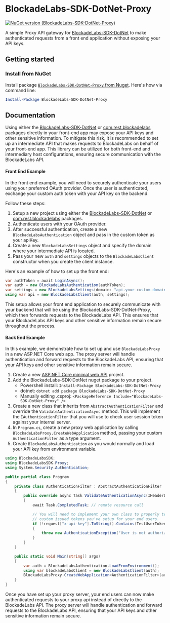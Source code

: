 # BlockadeLabs-SDK-DotNet-Proxy

[![NuGet version (BlockadeLabs-SDK-DotNet-Proxy)](https://img.shields.io/nuget/v/BlockadeLabs-SDK-DotNet-Proxy.svg?label=BlockadeLabs-SDK-DotNet-Proxy&logo=nuget)](https://www.nuget.org/packages/BlockadeLabs-SDK-DotNet-Proxy/)

A simple Proxy API gateway for [BlockadeLabs-SDK-DotNet](https://github.com/RageAgainstThePixel/BlockadeLabs-SDK-DotNet) to make authenticated requests from a front end application without exposing your API keys.

## Getting started

### Install from NuGet

Install package [`BlockadeLabs-SDK-DotNet-Proxy` from Nuget](https://www.nuget.org/packages/BlockadeLabs-SDK-DotNet-Proxy/).  Here's how via command line:

```powershell
Install-Package BlockadeLabs-SDK-DotNet-Proxy
```

## Documentation

Using either the [BlockadeLabs-SDK-DotNet](https://github.com/RageAgainstThePixel/BlockadeLabs-SDK-DotNet) or [com.rest.blockadelabs](https://github.com/RageAgainstThePixel/com.rest.blockadelabs) packages directly in your front-end app may expose your API keys and other sensitive information. To mitigate this risk, it is recommended to set up an intermediate API that makes requests to BlockadeLabs on behalf of your front-end app. This library can be utilized for both front-end and intermediary host configurations, ensuring secure communication with the BlockadeLabs API.

#### Front End Example

In the front end example, you will need to securely authenticate your users using your preferred OAuth provider. Once the user is authenticated, exchange your custom auth token with your API key on the backend.

Follow these steps:

1. Setup a new project using either the [BlockadeLabs-SDK-DotNet](https://github.com/RageAgainstThePixel/BlockadeLabs-SDK-DotNet) or [com.rest.blockadelabs](https://github.com/RageAgainstThePixel/com.rest.blockadelabs) packages.
2. Authenticate users with your OAuth provider.
3. After successful authentication, create a new `BlockadeLabsAuthentication` object and pass in the custom token as your apiKey.
4. Create a new `BlockadeLabsSettings` object and specify the domain where your intermediate API is located.
5. Pass your new `auth` and `settings` objects to the `BlockadeLabsClient` constructor when you create the client instance.

Here's an example of how to set up the front end:

```csharp
var authToken = await LoginAsync();
var auth = new BlockadeLabsAuthentication(authToken);
var settings = new BlockadeLabsSettings(domain: "api.your-custom-domain.com");
using var api = new BlockadeLabsClient(auth, settings);
```

This setup allows your front end application to securely communicate with your backend that will be using the BlockadeLabs-SDK-DotNet-Proxy, which then forwards requests to the BlockadeLabs API. This ensures that your BlockadeLabs API keys and other sensitive information remain secure throughout the process.

#### Back End Example

In this example, we demonstrate how to set up and use `BlockadeLabsProxy` in a new ASP.NET Core web app. The proxy server will handle authentication and forward requests to the BlockadeLabs API, ensuring that your API keys and other sensitive information remain secure.

1. Create a new [ASP.NET Core minimal web API](https://learn.microsoft.com/en-us/aspnet/core/tutorials/min-web-api?view=aspnetcore-6.0) project.
2. Add the BlockadeLabs-SDK-DotNet nuget package to your project.
    - Powershell install: `Install-Package BlockadeLabs-SDK-DotNet-Proxy`
    - dotnet: `dotnet add package BlockadeLabs-SDK-DotNet-Proxy`
    - Manually editing .csproj: `<PackageReference Include="BlockadeLabs-SDK-DotNet-Proxy" />`
3. Create a new class that inherits from `AbstractAuthenticationFilter` and override the `ValidateAuthenticationAsync` method. This will implement the `IAuthenticationFilter` that you will use to check user session token against your internal server.
4. In `Program.cs`, create a new proxy web application by calling `BlockadeLabsProxy.CreateWebApplication` method, passing your custom `AuthenticationFilter` as a type argument.
5. Create `BlockadeLabsAuthentication` as you would normally and load your API key from environment variable.

```csharp
using BlockadeLabsSDK;
using BlockadeLabsSDK.Proxy;
using System.Security.Authentication;

public partial class Program
{
    private class AuthenticationFilter : AbstractAuthenticationFilter
    {
        public override async Task ValidateAuthenticationAsync(IHeaderDictionary request)
        {
            await Task.CompletedTask; // remote resource call

            // You will need to implement your own class to properly test
            // custom issued tokens you've setup for your end users.
            if (!request["x-api-key"].ToString().Contains(TestUserToken))
            {
                throw new AuthenticationException("User is not authorized");
            }
        }
    }

    public static void Main(string[] args)
    {
        var auth = BlockadeLabsAuthentication.LoadFromEnvironment();
        using var blockadeLabsClient = new BlockadeLabsClient(auth);
        BlockadeLabsProxy.CreateWebApplication<AuthenticationFilter>(args, blockadeLabsClient).Run();
    }
}
```

Once you have set up your proxy server, your end users can now make authenticated requests to your proxy api instead of directly to the BlockadeLabs API. The proxy server will handle authentication and forward requests to the BlockadeLabs API, ensuring that your API keys and other sensitive information remain secure.
